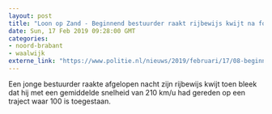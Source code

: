 ```yaml
---
layout: post
title: "Loon op Zand - Beginnend bestuurder raakt rijbewijs kwijt na forse snelheidsovertreding"
date: Sun, 17 Feb 2019 09:28:00 GMT
categories: 
- noord-brabant 
- waalwijk 
externe_link: "https://www.politie.nl/nieuws/2019/februari/17/08-beginnend-bestuurder-raakt-rijbewijs-kwijt-na-forse-snelheidsovertreding.html"
---
```


Een jonge bestuurder raakte afgelopen nacht zijn rijbewijs kwijt toen bleek dat hij met een gemiddelde snelheid van 210 km/u had gereden op een traject waar 100 is toegestaan.

